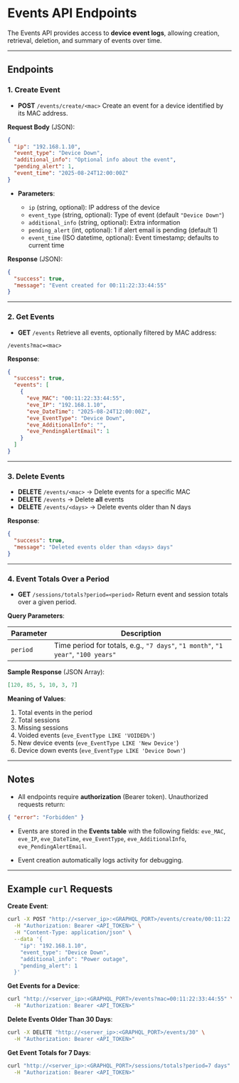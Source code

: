 # Events API Endpoints

The Events API provides access to **device event logs**, allowing creation, retrieval, deletion, and summary of events over time.

---

## Endpoints

### 1. Create Event

* **POST** `/events/create/<mac>`
  Create an event for a device identified by its MAC address.

**Request Body** (JSON):

```json
{
  "ip": "192.168.1.10",
  "event_type": "Device Down",
  "additional_info": "Optional info about the event",
  "pending_alert": 1,
  "event_time": "2025-08-24T12:00:00Z"
}
```

* **Parameters**:

  * `ip` (string, optional): IP address of the device
  * `event_type` (string, optional): Type of event (default `"Device Down"`)
  * `additional_info` (string, optional): Extra information
  * `pending_alert` (int, optional): 1 if alert email is pending (default 1)
  * `event_time` (ISO datetime, optional): Event timestamp; defaults to current time

**Response** (JSON):

```json
{
  "success": true,
  "message": "Event created for 00:11:22:33:44:55"
}
```

---

### 2. Get Events

* **GET** `/events`
  Retrieve all events, optionally filtered by MAC address:

```
/events?mac=<mac>
```

**Response**:

```json
{
  "success": true,
  "events": [
    {
      "eve_MAC": "00:11:22:33:44:55",
      "eve_IP": "192.168.1.10",
      "eve_DateTime": "2025-08-24T12:00:00Z",
      "eve_EventType": "Device Down",
      "eve_AdditionalInfo": "",
      "eve_PendingAlertEmail": 1
    }
  ]
}
```

---

### 3. Delete Events

* **DELETE** `/events/<mac>` → Delete events for a specific MAC
* **DELETE** `/events` → Delete **all** events
* **DELETE** `/events/<days>` → Delete events older than N days

**Response**:

```json
{
  "success": true,
  "message": "Deleted events older than <days> days"
}
```

---

### 4. Event Totals Over a Period

* **GET** `/sessions/totals?period=<period>`
  Return event and session totals over a given period.

**Query Parameters**:

| Parameter | Description                                                                      |
| --------- | -------------------------------------------------------------------------------- |
| `period`  | Time period for totals, e.g., `"7 days"`, `"1 month"`, `"1 year"`, `"100 years"` |

**Sample Response** (JSON Array):

```json
[120, 85, 5, 10, 3, 7]
```

**Meaning of Values**:

1. Total events in the period
2. Total sessions
3. Missing sessions
4. Voided events (`eve_EventType LIKE 'VOIDED%'`)
5. New device events (`eve_EventType LIKE 'New Device'`)
6. Device down events (`eve_EventType LIKE 'Device Down'`)

---

## Notes

* All endpoints require **authorization** (Bearer token). Unauthorized requests return:

```json
{ "error": "Forbidden" }
```

* Events are stored in the **Events table** with the following fields:
  `eve_MAC`, `eve_IP`, `eve_DateTime`, `eve_EventType`, `eve_AdditionalInfo`, `eve_PendingAlertEmail`.

* Event creation automatically logs activity for debugging.

---

## Example `curl` Requests

**Create Event**:

```sh
curl -X POST "http://<server_ip>:<GRAPHQL_PORT>/events/create/00:11:22:33:44:55" \
  -H "Authorization: Bearer <API_TOKEN>" \
  -H "Content-Type: application/json" \
  --data '{
    "ip": "192.168.1.10",
    "event_type": "Device Down",
    "additional_info": "Power outage",
    "pending_alert": 1
  }'
```

**Get Events for a Device**:

```sh
curl "http://<server_ip>:<GRAPHQL_PORT>/events?mac=00:11:22:33:44:55" \
  -H "Authorization: Bearer <API_TOKEN>"
```

**Delete Events Older Than 30 Days**:

```sh
curl -X DELETE "http://<server_ip>:<GRAPHQL_PORT>/events/30" \
  -H "Authorization: Bearer <API_TOKEN>"
```

**Get Event Totals for 7 Days**:

```sh
curl "http://<server_ip>:<GRAPHQL_PORT>/sessions/totals?period=7 days" \
  -H "Authorization: Bearer <API_TOKEN>"
```
